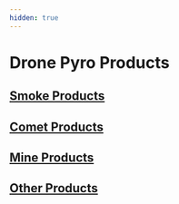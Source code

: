 ```yaml
---
hidden: true
---
```


# Drone Pyro Products

## [Smoke Products](smoke.md)

## [Comet Products](comets.md)

## [Mine Products](mines.md)

## [Other Products](other.md)
